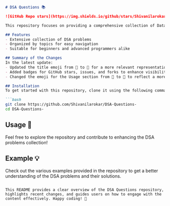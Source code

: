 ```markdown
# DSA Questions 📚

![GitHub Repo stars](https://img.shields.io/github/stars/Shivanilarokar/DSA-Questions-) ![GitHub issues](https://img.shields.io/github/issues/Shivanilarokar/DSA-Questions-) ![GitHub forks](https://img.shields.io/github/forks/Shivanilarokar/DSA-Questions-)

This repository focuses on providing a comprehensive collection of Data Structures and Algorithms (DSA) problems, helping you to strengthen your coding skills and prepare for technical interviews.

## Features
- Extensive collection of DSA problems
- Organized by topics for easy navigation
- Suitable for beginners and advanced programmers alike

## Summary of the Changes
In the latest update:
- Updated the title emoji from 📓 to 📖 for a more relevant representation.
- Added badges for GitHub stars, issues, and forks to enhance visibility and engagement.
- Changed the emoji for the Usage section from 📖 to 📖 to reflect a more appropriate symbol for usage documentation.

## Installation
To get started with this repository, clone it using the following command:

```bash
git clone https://github.com/Shivanilarokar/DSA-Questions-
cd DSA-Questions-
```

## Usage 📖
Feel free to explore the repository and contribute to enhancing the DSA problems collection!

## Example 💡
Check out the various examples provided in the repository to get a better understanding of the DSA problems and their solutions.

```

This README provides a clear overview of the DSA Questions repository, highlights recent changes, and guides users on how to engage with the content effectively. Happy coding! 🚀
```